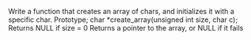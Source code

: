 Write a function that creates an array of chars, and initializes it with a specific char. Prototype; char *create_array(unsigned int size, char c); Returns NULL if size = 0 Returns a pointer to the array, or NULL if it fails
